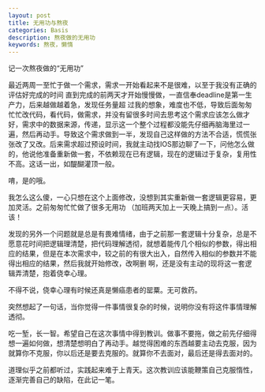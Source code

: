 ```yaml
---
layout: post
title: 无用功与熬夜
categories: Basis
description: 熬夜做的无用功
keywords: 熬夜，懒惰
---
```



记一次熬夜做的“无用功”


最近两周一至忙于做一个需求，需求一开始看起来不是很难，以至于我没有正确的评估好完成的时间
直到完成的前两天才开始慢慢做，一直信奉deadline是第一生产力，后来越做越着急，发现任务量超
过我的想象，难度也不低，导致后面匆匆忙忙改代码，看代码，做需求，并没有留很多时间去思考这个需求应该怎么做才好，需求中的数据来源，传递，显示这一个整个过程都没能先仔细再脑海里过一遍，然后再动手。导致这个需求做到一半，发现自己这样做的方法不合适，慌慌张张改了又改。后来需求超过预设时间，我就主动找IOS那边聊了一下，问他怎么做的，他说他准备重新做一套，不依赖现在已有逻辑，现在的逻辑过于复杂，复用性不高。这话一出，如醍醐灌顶一般。


唷，是的哦。


我怎么这么傻，一心只想在这个上面修改，没想到其实重新做一套逻辑更容易，更加灵活。之前匆匆忙忙做了很多无用功
（加班两天加上一天晚上搞到一点）。活该！

发现的另外一个问题就是总是有畏难情绪，由于之前那一套逻辑十分复杂，总是不愿意花时间把逻辑理清楚，把代码理解透彻，就想着能传几个相似的参数，得出相应的结果，但是在本次需求中，较之前的有很大出入，自然传入相似的参数并不能得出相应的结果，然后我就开始修改，改啊删 啊，还是没有主动的现将这一套逻辑弄清楚，抱着侥幸心理。


不得不说，侥幸心理有时候还真是懒癌患者的罂粟。无可救药。


突然想起了一句话，当你觉得一件事情很复杂的时候，说明你没有将这件事情理解透彻。

吃一堑，长一智。希望自己在这次事情中得到教训。做事不要拖，做之前先仔细得想一遍如何做，想清楚想明白了再动手。越觉得困难的东西越要主动去克服，因为就算你不克服，你以后还是要去克服的。就算你不去面对，最后还是得去面对的。

道理似乎之前都听过，实践起来难于上青天。这次教训应该能鞭策自己克服惰性，逐渐完善自己的缺陷，在此记一笔。